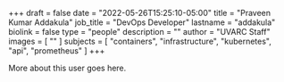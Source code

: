 +++
draft = false
date = "2022-05-26T15:25:10-05:00"
title = "Praveen Kumar Addakula"
job_title = "DevOps Developer"
lastname = "addakula"
biolink = false
type = "people"
description = ""
author = "UVARC Staff"
images = [
  ""
]
subjects = [
  "containers",
  "infrastructure",
  "kubernetes",
  "api",
  "prometheus"
]
+++

More about this user goes here.
